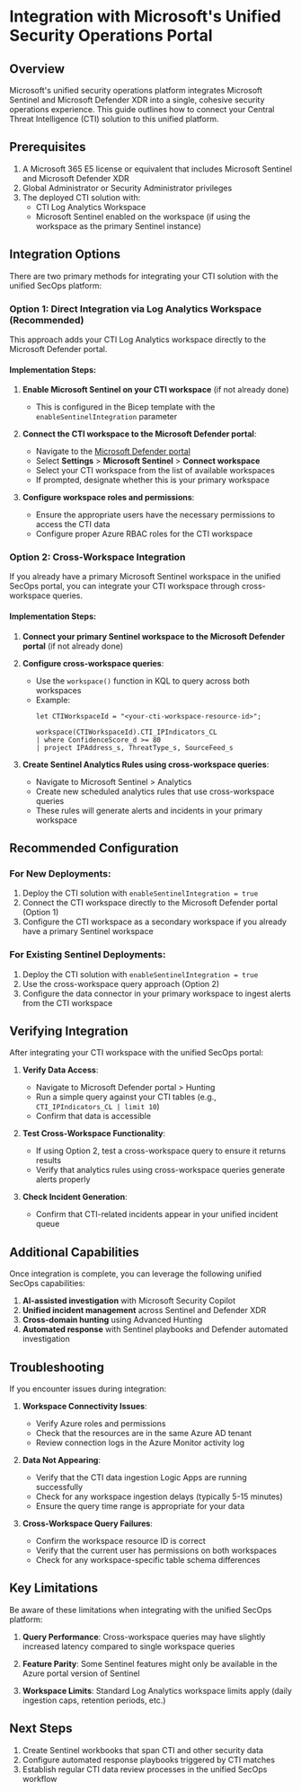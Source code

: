 # Integration with Microsoft's Unified Security Operations Portal

## Overview

Microsoft's unified security operations platform integrates Microsoft Sentinel and Microsoft Defender XDR into a single, cohesive security operations experience. This guide outlines how to connect your Central Threat Intelligence (CTI) solution to this unified platform.

## Prerequisites

1. A Microsoft 365 E5 license or equivalent that includes Microsoft Sentinel and Microsoft Defender XDR
2. Global Administrator or Security Administrator privileges
3. The deployed CTI solution with:
   - CTI Log Analytics Workspace
   - Microsoft Sentinel enabled on the workspace (if using the workspace as the primary Sentinel instance)

## Integration Options

There are two primary methods for integrating your CTI solution with the unified SecOps platform:

### Option 1: Direct Integration via Log Analytics Workspace (Recommended)

This approach adds your CTI Log Analytics workspace directly to the Microsoft Defender portal.

#### Implementation Steps:

1. **Enable Microsoft Sentinel on your CTI workspace** (if not already done)
   - This is configured in the Bicep template with the `enableSentinelIntegration` parameter

2. **Connect the CTI workspace to the Microsoft Defender portal**:
   - Navigate to the [Microsoft Defender portal](https://security.microsoft.com)
   - Select **Settings** > **Microsoft Sentinel** > **Connect workspace**
   - Select your CTI workspace from the list of available workspaces
   - If prompted, designate whether this is your primary workspace

3. **Configure workspace roles and permissions**:
   - Ensure the appropriate users have the necessary permissions to access the CTI data
   - Configure proper Azure RBAC roles for the CTI workspace

### Option 2: Cross-Workspace Integration

If you already have a primary Microsoft Sentinel workspace in the unified SecOps portal, you can integrate your CTI workspace through cross-workspace queries.

#### Implementation Steps:

1. **Connect your primary Sentinel workspace to the Microsoft Defender portal** (if not already done)

2. **Configure cross-workspace queries**:
   - Use the `workspace()` function in KQL to query across both workspaces
   - Example:
     ```kql
     let CTIWorkspaceId = "<your-cti-workspace-resource-id>";
     
     workspace(CTIWorkspaceId).CTI_IPIndicators_CL
     | where ConfidenceScore_d >= 80
     | project IPAddress_s, ThreatType_s, SourceFeed_s
     ```

3. **Create Sentinel Analytics Rules using cross-workspace queries**:
   - Navigate to Microsoft Sentinel > Analytics
   - Create new scheduled analytics rules that use cross-workspace queries
   - These rules will generate alerts and incidents in your primary workspace

## Recommended Configuration

### For New Deployments:

1. Deploy the CTI solution with `enableSentinelIntegration = true`
2. Connect the CTI workspace directly to the Microsoft Defender portal (Option 1)
3. Configure the CTI workspace as a secondary workspace if you already have a primary Sentinel workspace

### For Existing Sentinel Deployments:

1. Deploy the CTI solution with `enableSentinelIntegration = true`
2. Use the cross-workspace query approach (Option 2)
3. Configure the data connector in your primary workspace to ingest alerts from the CTI workspace

## Verifying Integration

After integrating your CTI workspace with the unified SecOps portal:

1. **Verify Data Access**:
   - Navigate to Microsoft Defender portal > Hunting
   - Run a simple query against your CTI tables (e.g., `CTI_IPIndicators_CL | limit 10`)
   - Confirm that data is accessible

2. **Test Cross-Workspace Functionality**:
   - If using Option 2, test a cross-workspace query to ensure it returns results
   - Verify that analytics rules using cross-workspace queries generate alerts properly

3. **Check Incident Generation**:
   - Confirm that CTI-related incidents appear in your unified incident queue

## Additional Capabilities

Once integration is complete, you can leverage the following unified SecOps capabilities:

1. **AI-assisted investigation** with Microsoft Security Copilot
2. **Unified incident management** across Sentinel and Defender XDR
3. **Cross-domain hunting** using Advanced Hunting
4. **Automated response** with Sentinel playbooks and Defender automated investigation

## Troubleshooting

If you encounter issues during integration:

1. **Workspace Connectivity Issues**:
   - Verify Azure roles and permissions
   - Check that the resources are in the same Azure AD tenant
   - Review connection logs in the Azure Monitor activity log

2. **Data Not Appearing**:
   - Verify that the CTI data ingestion Logic Apps are running successfully
   - Check for any workspace ingestion delays (typically 5-15 minutes)
   - Ensure the query time range is appropriate for your data

3. **Cross-Workspace Query Failures**:
   - Confirm the workspace resource ID is correct
   - Verify that the current user has permissions on both workspaces
   - Check for any workspace-specific table schema differences

## Key Limitations

Be aware of these limitations when integrating with the unified SecOps platform:

1. **Query Performance**: Cross-workspace queries may have slightly increased latency compared to single workspace queries

2. **Feature Parity**: Some Sentinel features might only be available in the Azure portal version of Sentinel

3. **Workspace Limits**: Standard Log Analytics workspace limits apply (daily ingestion caps, retention periods, etc.)

## Next Steps

1. Create Sentinel workbooks that span CTI and other security data
2. Configure automated response playbooks triggered by CTI matches
3. Establish regular CTI data review processes in the unified SecOps workflow

